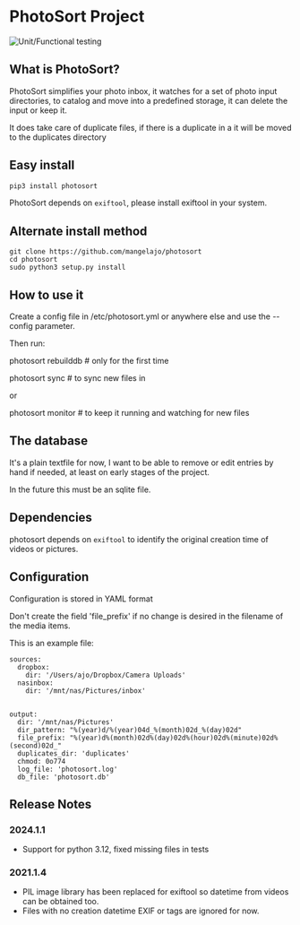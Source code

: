 # PhotoSort Project

![Unit/Functional testing](https://github.com/mangelajo/photosort/workflows/Unit/Functional%20testing/badge.svg)

## What is PhotoSort?

PhotoSort simplifies your photo inbox, it watches for a set of photo
input directories, to catalog and move into a predefined storage,
it can delete the input or keep it.

It does take care of duplicate files, if there is a duplicate in a
it will be moved to the duplicates directory

## Easy install

```bash
pip3 install photosort
```

PhotoSort depends on `exiftool`, please install exiftool in your system.

## Alternate install method

```
git clone https://github.com/mangelajo/photosort
cd photosort
sudo python3 setup.py install
```

## How to use it

Create a config file in /etc/photosort.yml or anywhere else and use
the --config parameter.

Then run:

photosort rebuilddb  # only for the first time

photosort sync # to sync new files in

or

photosort monitor # to keep it running and watching for new files


## The database

It's a plain textfile for now, I want to be able to remove or edit
entries by hand if needed, at least on early stages of the project.

In the future this must be an sqlite file.

## Dependencies

photosort depends on `exiftool` to identify the original creation
time of videos or pictures.

## Configuration

Configuration is stored in YAML format

Don't create the field 'file_prefix' if no change is desired in the filename 
of the media items.

This is an example file:

```
sources:
  dropbox:
    dir: '/Users/ajo/Dropbox/Camera Uploads'
  nasinbox:
    dir: '/mnt/nas/Pictures/inbox'


output:
  dir: '/mnt/nas/Pictures'
  dir_pattern: "%(year)d/%(year)04d_%(month)02d_%(day)02d"
  file_prefix: "%(year)d%(month)02d%(day)02d%(hour)02d%(minute)02d%(second)02d_"
  duplicates_dir: 'duplicates'
  chmod: 0o774
  log_file: 'photosort.log'
  db_file: 'photosort.db'
```

## Release Notes
### 2024.1.1
 * Support for python 3.12, fixed missing files in tests

### 2021.1.4
 * PIL image library has been replaced for exiftool so datetime from videos can
   be obtained too.
 * Files with no creation datetime EXIF or tags are ignored for now.
